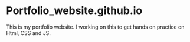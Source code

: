 # Portfolio_website.github.io
This is my portfolio website. I working on this to get hands on practice on Html, CSS and JS.
